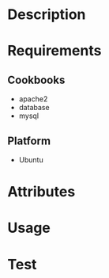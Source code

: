 Description
===========

Requirements
============

## Cookbooks

* apache2
* database
* mysql

## Platform

* Ubuntu

Attributes
==========

Usage
=====

Test
====
